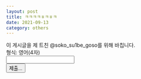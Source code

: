 ```yaml
---
layout: post
title: ㅋㅋㅋㅋㅎㅋㅎㅋ
date: 2021-09-13
category: others
---
```


<script>
  function jsMove(){
    var baselink = "/secrets/sk";
    var pc = document.getElementById('passcode').value;
    var temp = baselink.concat(pc);
    window.open(temp.toLowerCase());
  }
</script>
<div>
이 게시글을 제 트친 @soko_su1be_goso를 위해 바칩니다.
<br>
형식: 영어(4자)
<br>
<form autocomplete='off' onsubmit = "jsMove();">
  <input id = 'passcode' type='text' required><br>
  <input type = 'submit' value = '제출...'>
</form>
</div>